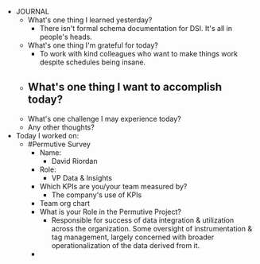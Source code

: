 - JOURNAL
	- What's one thing I learned yesterday?
		- There isn't formal schema documentation for DSI. It's all in people's heads.
	- What's one thing I'm grateful for today?
		- To work with kind colleagues who want to make things work despite schedules being insane.
	- What's one thing I want to accomplish today?
		-
	- What's one challenge I may experience today?
	- Any other thoughts?
- Today I worked on:
	- #Permutive Survey
		- Name:
			- David Riordan
		- Role:
			- VP Data & Insights
		- Which KPIs are you/your team measured by?
			- The company's use of KPIs
		- Team org chart
		- What is your Role in the Permutive Project?
			- Responsible for success of data integration & utilization across the organization. Some oversight of instrumentation & tag management, largely concerned with broader operationalization of the data derived from it.
		-